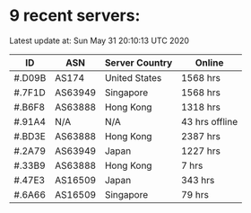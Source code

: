# 9 recent servers:

Latest update at: Sun May 31 20:10:13 UTC 2020

| ID | ASN | Server Country | Online |
| -- | --- | -------------- | ------ |
| #.D09B | AS174 | United States | 1568 hrs |
| #.7F1D | AS63949 | Singapore | 1568 hrs |
| #.B6F8 | AS63888 | Hong Kong | 1318 hrs |
| #.91A4 | N/A | N/A | 43 hrs offline |
| #.BD3E | AS63888 | Hong Kong | 2387 hrs |
| #.2A79 | AS63949 | Japan | 1227 hrs |
| #.33B9 | AS63888 | Hong Kong | 7 hrs |
| #.47E3 | AS16509 | Japan | 343 hrs |
| #.6A66 | AS16509 | Singapore | 79 hrs |

